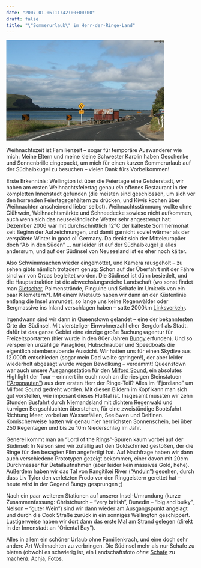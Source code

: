 ```yaml
---
date: "2007-01-06T11:42:00+00:00"
draft: false
title: "\"Sommerurlaub\" im Herr-der-Ringe-Land"
---
```

![.](/images/old/IMG_4235.JPG ".")

Weihnachtszeit ist Familienzeit – sogar für temporäre Auswanderer
wie mich: Meine Eltern und meine kleine Schwester Karolin haben
Geschenke und Sonnenbrille eingepackt, um mich für einen kurzen
Sommerurlaub auf der Südhalbkugel zu besuchen – vielen Dank fürs
Vorbeikommen!

Erste Erkenntnis: Wellington ist über die Feiertage eine
Geisterstadt, wir haben am ersten Weihnachtsfeiertag genau *ein*
offenes Restaurant in der kompletten Innenstadt gefunden (die
meisten sind geschlossen, um sich vor den horrenden
Feiertagsgehältern zu drücken, und Kiwis kochen über Weihnachten
anscheinend lieber selbst). Weihnachtsstimmung wollte ohne
Glühwein, Weihnachtsmärkte und Schneedecke sowieso nicht aufkommen,
auch wenn sich das neuseeländische Wetter sehr angestrengt hat:
Dezember 2006 war mit durchschnittlich 12°C der kälteste
Sommermonat seit Beginn der Aufzeichnungen, und damit garnicht
soviel wärmer als der verspätete Winter in good ol’ Germany. Da
denkt sich der Mitteleuropäer doch “Ab in den Süden” ... nur leider
ist auf der Südhalbkugel ja alles andersrum, und auf der Südinsel
von Neuseeland ist es eher noch kälter.

Also Schwimmsachen wieder eingemottet, und Kamera rausgeholt – zu
sehen gibts nämlich trotzdem genug: Schon auf der Überfahrt mit der
Fähre sind wir von Orcas begleitet worden. Die Südinsel ist dünn
besiedelt, und die Hauptattraktion ist die abwechslungsreiche
Landschaft (wo sonst findet man [Gletscher](), Palmenstrände,
Pinguine und Schafe im Umkreis von ein paar Kilometern?). Mit einem
Mietauto haben wir dann an der Küstenlinie entlang die Insel
umrundet, so lange uns keine Regenwälder oder Bergmassive ins
Inland verschlagen haben – satte 2000km [Linksverkehr]().

Irgendwann sind wir dann in Queenstown gelandet – eine der
bekanntesten Orte der Südinsel. Mit viersteliger Einwohnerzahl eher
Bergdorf als Stadt. dafür ist das ganze Gebiet eine einzige große
Buchungsagentur für Freizeitsportarten (hier wurde in den 80er
Jahren [Bungy]() erfunden). Und so versperren unzählige Paraglider,
Hubschrauber und Speedboats die eigentlich atemberaubende Aussicht.
Wir hatten uns für einen Skydive aus 12.000ft entschieden (sogar
mein Dad wollte springen!), der aber leider wiederholt abgesagt
wurde wegen Bewölkung – verdammt! Queenstown war auch unsere
Ausgangsstation für den [Milford Sound](), ein absolutes Highlight
der Tour – erinnert ihr euch noch an die riesigen Steinstatuen
([“Argonauten”]()) aus dem ersten Herr der Ringe-Teil? Alles im
“Fjordland” um Milford Sound gedreht worden. Mit diesen Bildern im
Kopf kann man sich gut vorstellen, wie imposant dieses Flußtal ist.
Insgesamt mussten wir zehn Stunden Busfahrt durch Niemandsland mit
dichtem Regenwald und kurvigen Bergschluchten überstehen, für eine
zweistündige Bootsfahrt Richtung Meer, vorbei an Wasserfällen,
Seelöwen und Delfinen. Komischerweise hatten wir genau hier
herrlichsten Sonnenschein, bei über 250 Regentagen und bis zu 10m
Niederschlag im Jahr.

Generel kommt man an “Lord of the Rings”-Spuren kaum vorbei auf der
Südinsel: In Nelson sind wir zufällig auf den Goldschmied gestoßen,
der die Ringe für den besagten Film angefertigt hat. Auf Nachfrage
haben wir dann auch verschiedene Prototypen gezeigt bekommen, einer
davon mit 20cm Durchmesser für Detailaufnahmen (aber leider kein
massives Gold, hehe). Außerdem haben wir das Tal von Rangitikei
River ([“Anduin”]()) gesehen, durch dass Liv Tyler den verletzten
Frodo vor den Ringgeistern gerettet hat – heute wird in der Gegend
Bungy gesprungen ;)

Nach ein paar weiteren Stationen auf unserer Insel-Umrundung (kurze
Zusammenfassung: Christchurch – “very british”, Dunedin – “big and
bulky”, Nelson – “guter Wein”) sind wir dann wieder am
Ausgangspunkt angelagt und durch die Cook Straße zurück in ein
sonniges Wellington geschippert. Lustigerweise haben wir dort dann
das erste Mal am Strand gelegen (direkt in der Innenstadt an
“Oriental Bay”).

Alles in allem ein schöner Urlaub ohne Familienkrach, und eine doch
sehr andere Art Weihnachten zu verbringen. Die Südinsel mehr als
nur Schafe zu bieten (obwohl es schwierig ist, ein Landschaftsfoto
*ohne* [Schafe]() zu machen). Achja, [Fotos]().



